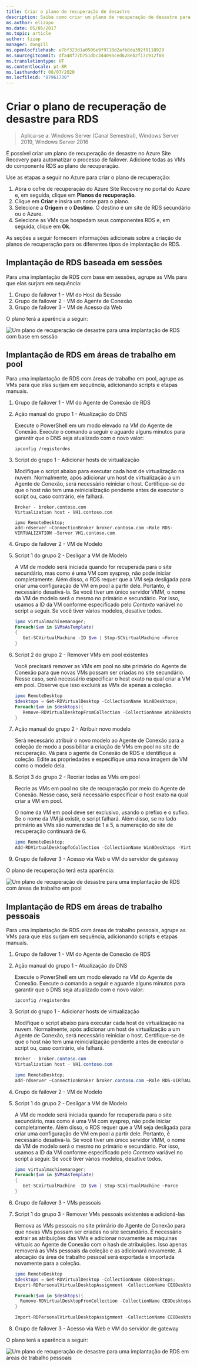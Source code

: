 ```yaml
---
title: Criar o plano de recuperação de desastre
description: Saiba como criar um plano de recuperação de desastre para a implantação do RDS.
ms.author: elizapo
ms.date: 05/05/2017
ms.topic: article
author: lizap
manager: dongill
ms.openlocfilehash: e7bf323d1a0506e9f9718d2afb8da392f0118929
ms.sourcegitcommit: dfa48f77b751dbc34409aced628eb2f17c912f08
ms.translationtype: HT
ms.contentlocale: pt-BR
ms.lasthandoff: 08/07/2020
ms.locfileid: "87961730"
---
```

# <a name="create-your-disaster-recovery-plan-for-rds"></a>Criar o plano de recuperação de desastre para RDS

>Aplica-se a: Windows Server (Canal Semestral), Windows Server 2019, Windows Server 2016

É possível criar um plano de recuperação de desastre no Azure Site Recovery para automatizar o processo de failover. Adicione todas as VMs do componente RDS ao plano de recuperação.

Use as etapas a seguir no Azure para criar o plano de recuperação:

1. Abra o cofre de recuperação do Azure Site Recovery no portal do Azure e, em seguida, clique em **Planos de recuperação**.
2. Clique em **Criar** e insira um nome para o plano.
3. Selecione a **Origem** e o **Destino**. O destino é um site de RDS secundário ou o Azure.
4. Selecione as VMs que hospedam seus componentes RDS e, em seguida, clique em **Ok**.

As seções a seguir fornecem informações adicionais sobre a criação de planos de recuperação para os diferentes tipos de implantação de RDS.

## <a name="sessions-based-rds-deployment"></a>Implantação de RDS baseada em sessões

Para uma implantação de RDS com base em sessões, agrupe as VMs para que elas surjam em sequência:

1. Grupo de failover 1 - VM do Host da Sessão
2. Grupo de failover 2 - VM do Agente de Conexão
3. Grupo de failover 3 - VM de Acesso da Web

O plano terá a aparência a seguir:

![Um plano de recuperação de desastre para uma implantação de RDS com base em sessão](media/rds-asr-session-drplan.png)

## <a name="pooled-desktops-rds-deployment"></a>Implantação de RDS em áreas de trabalho em pool

Para uma implantação de RDS com áreas de trabalho em pool, agrupe as VMs para que elas surjam em sequência, adicionando scripts e etapas manuais.

1. Grupo de failover 1 - VM do Agente de Conexão de RDS
2. Ação manual do grupo 1 - Atualização do DNS

   Execute o PowerShell em um modo elevado na VM do Agente de Conexão. Execute o comando a seguir e aguarde alguns minutos para garantir que o DNS seja atualizado com o novo valor:

   ```
   ipconfig /registerdns
   ```
3. Script do grupo 1 - Adicionar hosts de virtualização

   Modifique o script abaixo para executar cada host de virtualização na nuvem. Normalmente, após adicionar um host de virtualização a um Agente de Conexão, será necessário reiniciar o host. Certifique-se de que o host não tem uma reinicialização pendente antes de executar o script ou, caso contrário, ele falhará.

   ```
   Broker - broker.contoso.com
   Virtualization host - VH1.contoso.com

   ipmo RemoteDesktop;
   add-rdserver –ConnectionBroker broker.contoso.com –Role RDS-VIRTUALIZATION –Server VH1.contoso.com
   ```
4. Grupo de failover 2 - VM de Modelo
5. Script 1 do grupo 2 - Desligar a VM de Modelo

   A VM de modelo será iniciada quando for recuperada para o site secundário, mas como é uma VM com sysprep, não pode iniciar completamente. Além disso, o RDS requer que a VM seja desligada para criar uma configuração de VM em pool a partir dele. Portanto, é necessário desativá-la. Se você tiver um único servidor VMM, o nome da VM de modelo será o mesmo no primário e secundário. Por isso, usamos a ID da VM conforme especificado pelo *Contexto* variável no script a seguir. Se você tiver vários modelos, desative todos.

   ```powershell
   ipmo virtualmachinemanager;
   Foreach($vm in $VMsAsTemplate)
   {
      Get-SCVirtualMachine -ID $vm | Stop-SCVirtualMachine –Force
   }
   ```
6. Script 2 do grupo 2 - Remover VMs em pool existentes

   Você precisará remover as VMs em pool no site primário do Agente de Conexão para que novas VMs possam ser criadas no site secundário. Nesse caso, será necessário especificar o host exato na qual criar a VM em pool. Observe que isso excluirá as VMs de apenas a coleção.

   ```powershell
   ipmo RemoteDesktop
   $desktops = Get-RDVirtualDesktop -CollectionName Win8Desktops;
   Foreach($vm in $desktops){
      Remove-RDVirtualDesktopFromCollection -CollectionName Win8Desktops -VirtualDesktopName $vm.VirtualDesktopName –Force
   }
   ```
7. Ação manual do grupo 2 - Atribuir novo modelo

   Será necessário atribuir o novo modelo ao Agente de Conexão para a coleção de modo a possibilitar a criação de VMs em pool no site de recuperação. Vá para o agente de Conexão de RDS e identifique a coleção. Edite as propriedades e especifique uma nova imagem de VM como o modelo dela.
8. Script 3 do grupo 2 - Recriar todas as VMs em pool

   Recrie as VMs em pool no site de recuperação por meio do Agente de Conexão. Nesse caso, será necessário especificar o host exato na qual criar a VM em pool.

   O nome da VM em pool deve ser exclusivo, usando o prefixo e o sufixo. Se o nome da VM já existir, o script falhará. Além disso, se no lado primário as VMs são numeradas de 1 a 5, a numeração do site de recuperação continuará de 6.

   ```powershell
   ipmo RemoteDesktop;
   Add-RDVirtualDesktopToCollection -CollectionName Win8Desktops -VirtualDesktopAllocation @{"RDVH1.contoso.com" = 1}
   ```
9. Grupo de failover 3 - Acesso via Web e VM do servidor de gateway

O plano de recuperação terá esta aparência:

![Um plano de recuperação de desastre para uma implantação de RDS com áreas de trabalho em pool](media/rds-asr-pooled-drplan.png)

## <a name="personal-desktops-rds-deployment"></a>Implantação de RDS em áreas de trabalho pessoais

Para uma implantação de RDS com áreas de trabalho pessoais, agrupe as VMs para que elas surjam em sequência, adicionando scripts e etapas manuais.

1. Grupo de failover 1 - VM do Agente de Conexão de RDS
2. Ação manual do grupo 1 - Atualização do DNS

   Execute o PowerShell em um modo elevado na VM do Agente de Conexão. Execute o comando a seguir e aguarde alguns minutos para garantir que o DNS seja atualizado com o novo valor:

   ```
   ipconfig /registerdns
   ```
3. Script do grupo 1 - Adicionar hosts de virtualização

   Modifique o script abaixo para executar cada host de virtualização na nuvem. Normalmente, após adicionar um host de virtualização a um Agente de Conexão, será necessário reiniciar o host. Certifique-se de que o host não tem uma reinicialização pendente antes de executar o script ou, caso contrário, ele falhará.

   ```powershell
   Broker - broker.contoso.com
   Virtualization host - VH1.contoso.com

   ipmo RemoteDesktop;
   add-rdserver –ConnectionBroker broker.contoso.com –Role RDS-VIRTUALIZATION –Server VH1.contoso.com
   ```
4. Grupo de failover 2 - VM de Modelo
5. Script 1 do grupo 2 - Desligar a VM de Modelo

   A VM de modelo será iniciada quando for recuperada para o site secundário, mas como é uma VM com sysprep, não pode iniciar completamente. Além disso, o RDS requer que a VM seja desligada para criar uma configuração de VM em pool a partir dele. Portanto, é necessário desativá-la. Se você tiver um único servidor VMM, o nome da VM de modelo será o mesmo no primário e secundário. Por isso, usamos a ID da VM conforme especificado pelo *Contexto* variável no script a seguir. Se você tiver vários modelos, desative todos.

   ```powershell
   ipmo virtualmachinemanager;
   Foreach($vm in $VMsAsTemplate)
   {
      Get-SCVirtualMachine -ID $vm | Stop-SCVirtualMachine –Force
   }
   ```
6. Grupo de failover 3 - VMs pessoais
7. Script 1 do grupo 3 - Remover VMs pessoais existentes e adicioná-las

   Remova as VMs pessoais no site primário do Agente de Conexão para que novas VMs possam ser criadas no site secundário. É necessário extrair as atribuições das VMs e adicionar novamente as máquinas virtuais ao Agente de Conexão com o hash de atribuições. Isso apenas removerá as VMs pessoais da coleção e as adicionará novamente. A alocação da área de trabalho pessoal será exportada e importada novamente para a coleção.

   ```powershell
   ipmo RemoteDesktop
   $desktops = Get-RDVirtualDesktop -CollectionName CEODesktops;
   Export-RDPersonalVirtualDesktopAssignment -CollectionName CEODesktops -Path ./Desktopallocations.txt -ConnectionBroker broker.contoso.com

   Foreach($vm in $desktops){
     Remove-RDVirtualDesktopFromCollection -CollectionName CEODesktops -VirtualDesktopName $vm.VirtualDesktopName –Force
   }

   Import-RDPersonalVirtualDesktopAssignment -CollectionName CEODesktops -Path ./Desktopallocations.txt -ConnectionBroker broker.contoso.com
   ```
8. Grupo de failover 3 - Acesso via Web e VM do servidor de gateway

O plano terá a aparência a seguir:

![Um plano de recuperação de desastre para uma implantação de RDS em áreas de trabalho pessoais](media/rds-asr-personal-desktops-drplan.png)
